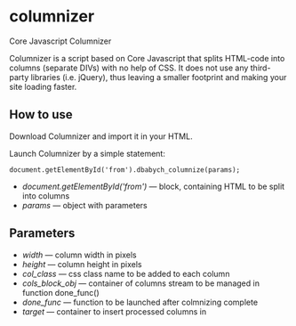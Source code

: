 # columnizer
Core Javascript Columnizer

Columnizer is a script based on Core Javascript that splits HTML-code into columns (separate DIVs) with no help of CSS. It does not use any third-party libraries (i.e. jQuery), thus leaving a smaller footprint and making your site loading faster.


## How to use

Download Columnizer and import it in your HTML.

Launch Columnizer by a simple statement:

`document.getElementById('from').dbabych_columnize(params);`

* *document.getElementById('from')* — block, containing HTML to be split into columns
* *params* — object with parameters
  

## Parameters

* *width* — column width in pixels
* *height* — column height in pixels
* *col_class* — css class name to be added to each column
* *cols_block_obj* — container of columns stream to be managed in function done_func()
* *done_func* — function to be launched after colmnizing complete
* *target* — container to insert processed columns in
